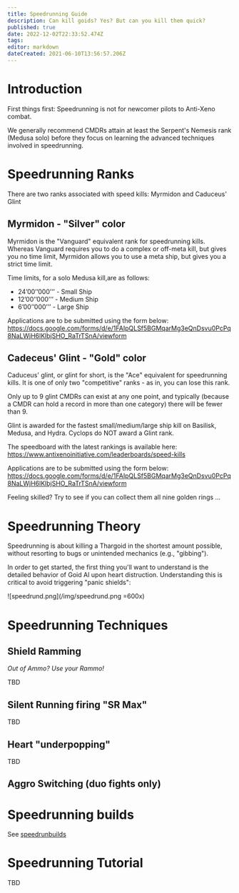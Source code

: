 ```yaml
---
title: Speedrunning Guide
description: Can kill goids? Yes? But can you kill them quick?
published: true
date: 2022-12-02T22:33:52.474Z
tags: 
editor: markdown
dateCreated: 2021-06-10T13:56:57.206Z
---
```


# Introduction

First things first: Speedrunning is not for newcomer pilots to Anti-Xeno combat.

We generally recommend CMDRs attain at least the Serpent's Nemesis rank (Medusa solo) before they focus on learning the advanced techniques involved in speedrunning.

# Speedrunning Ranks

There are two ranks associated with speed kills: Myrmidon and Caduceus' Glint

## Myrmidon - "Silver" color

Myrmidon is the "Vanguard" equivalent rank for speedrunning kills. Whereas Vanguard requires you to do a complex or off-meta kill, but gives you no time limit, Myrmidon allows you to use a meta ship, but gives you a strict time limit.

Time limits, for a solo Medusa kill,are as follows:
- 24’00’’000’’’ - Small Ship
- 12’00’’000’’’ - Medium Ship
- 6’00’’000’’’ - Large Ship

Applications are to be submitted using the form below:
https://docs.google.com/forms/d/e/1FAIpQLSf5BGMqarMg3eQnDsvu0PcPq8NaLWjH6lKlbjSHO_RaTrTSnA/viewform

## Cadeceus' Glint - "Gold" color

Caduceus' glint, or glint for short, is the "Ace" equivalent for speedrunning kills. It is one of only two "competitive" ranks - as in, you can lose this rank.

Only up to 9 glint CMDRs can exist at any one point, and typically (because a CMDR can hold a record in more than one category) there will be fewer than 9.

Glint is awarded for the fastest small/medium/large ship kill on Basilisk, Medusa, and Hydra. Cyclops do NOT award a Glint rank.

The speedboard with the latest rankings is available here:
https://www.antixenoinitiative.com/leaderboards/speed-kills

Applications are to be submitted using the form below:
https://docs.google.com/forms/d/e/1FAIpQLSf5BGMqarMg3eQnDsvu0PcPq8NaLWjH6lKlbjSHO_RaTrTSnA/viewform

Feeling skilled? Try to see if you can collect them all nine golden rings ...

# Speedrunning Theory

Speedrunning is about killing a Thargoid in the shortest amount possible, without resorting to bugs or unintended mechanics (e.g., "gibbing").

In order to get started, the first thing you'll want to understand is the detailed behavior of Goid AI upon heart distruction. Understanding this is critical to avoid triggering "panic shields":

![speedrund.png](/img/speedrund.png =600x)

# Speedrunning Techniques

## Shield Ramming

*Out of Ammo? Use your Rammo!*

TBD

## Silent Running firing "SR Max"

TBD

## Heart "underpopping"

TBD

## Aggro Switching (duo fights only)

# Speedrunning builds

See [speedrunbuilds](/en/speedrunbuilds)

# Speedrunning Tutorial

TBD
